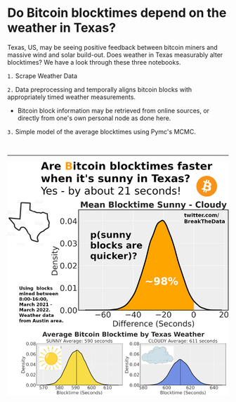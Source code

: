 # Do Bitcoin blocktimes depend on the weather in Texas?

Texas, US, may be seeing positive feedback between bitcoin miners and massive wind and solar build-out. Does weather in Texas measurably alter blocktimes? We have a look through these three notebooks.

`1.` Scrape Weather Data

`2.` Data preprocessing and temporally aligns bitcoin blocks with appropriately timed weather measurements.
- Bitcoin block information may be retrieved from online sources, or directly from one's own personal node as done here.

`3.` Simple model of the average blocktimes using Pymc's MCMC.

</br>

---

<img src="https://github.com/SamGijsen/BTC/blob/main/TexasBTC.png" width="800" />
